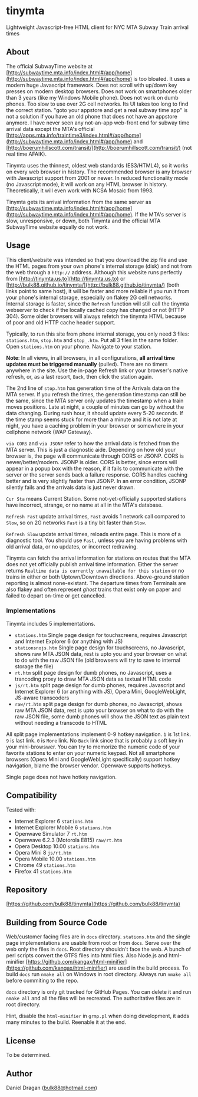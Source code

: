 ---
---
# tinymta
Lightweight Javascript-free HTML client for NYC MTA Subway Train arrival times
## About

The official SubwayTime website at [http://subwaytime.mta.info/index.html#/app/home](http://subwaytime.mta.info/index.html#/app/home) is too bloated.  It uses a modern huge Javascript framework.  Does not scroll with up/down key presses on modern desktop browsers.  Does not work on smartphones older than 3 years (like my Windows Mobile phone).  Does not work on dumb phones.  Too slow to use over 2G cell networks.  Its UI takes too long to find the correct station.  "goto your appstore and get a real subway time app" is not a solution if you have an old phone that does not have an appstore anymore.  I have never seen any not-an-app web-front end for subway time arrival data except the MTA's official [http://apps.mta.info/traintime3/index.html#/app/home](http://subwaytime.mta.info/index.html#/app/home) and [http://boerumhillscott.com/transit/](http://boerumhillscott.com/transit/) (not real time AFAIK).

Tinymta uses the thinnest, oldest web standards (ES3/HTML4), so it works on every web browser in history.  The recommended browser is any browser with Javascript support from 2001 or newer.  In reduced functionality mode (no Javascript mode), it will work on any HTML browser in history.  Theoretically, it will even work with NCSA Mosaic from 1993.

Tinymta gets its arrival information from the same server as [http://subwaytime.mta.info/index.html#/app/home](http://subwaytime.mta.info/index.html#/app/home). If the MTA's server is slow, unresponsive, or down, both Tinymta and the official MTA SubwayTime website equally do not work.

## Usage
This client/website was intended so that you download the zip file and use the HTML pages from your own phone's internal storage (disk) and not from the web through a `http://` address.  Although this website runs perfectly from [http://tinymta.us.to](http://tinymta.us.to) or [http://bulk88.github.io/tinymta/](http://bulk88.github.io/tinymta/) (both links point to same host), it will be faster and more reliable if you run it from your phone's internal storage, especially on flakey 2G cell networks. Internal storage is faster, since the `Refresh` function will still call the tinymta webserver to check if the locally cached copy has changed or not (HTTP 304).  Some older browsers will always refetch the tinymta HTML because of poor and old HTTP cache header support.

Typically, to run this site from phone internal storage, you only need 3 files: `stations.htm`, `stop.htm` and `stop_.htm`.  Put all 3 files in the same folder.  Open `stations.htm` on your phone.  Navigate to your station.

__Note__:  In all views, in all browsers, in all configurations,  **all arrival time updates must be triggered manually** (pulled).  There are no timers anywhere in the site.  Use the in-page Refresh link or your browser's native refresh, or, as a last resort, `Back`, then click the station again.

The 2nd line of `stop.htm` has generation time of the Arrivals data on the MTA server.  If you refresh the times, the generation timestamp can still be the same, since the MTA server only updates the timestamp when a train moves positions.  Late at night, a couple of minutes can go by without the data changing.  During rush hour, it should update every 5-20 seconds.  If the time stamp seems stuck for more than a minute and it is not late at night, you have a caching problem in your browser or somewhere in your cellphone network (WAP Gateway).

`via CORS` and `via JSONP` refer to how the arrival data is fetched from the MTA server.  This is just a diagnostic aide.  Depending on how old your browser is, the page will communicate through CORS or JSONP.  CORS is newer/better/modern.  JSONP is older.  CORS is better, since errors will appear in a popup box with the reason, if it fails to communicate with the server or the server sends back a failure response.  CORS handles caching better and is very slightly faster than JSONP.  In an error condition, JSONP silently fails and the arrivals data is just never drawn.

`Cur Sta` means Current Station.  Some not-yet-officially supported stations have incorrect, strange, or no name at all in the MTA's database.

`Refresh Fast` update arrival times, `Fast` avoids 1 network call compared to `Slow`, so on 2G networks `Fast` is a tiny bit faster than `Slow`.

`Refresh Slow` update arrival times, reloads entire page. This is more of a diagnostic tool. You should use `Fast,` unless you are having problems with old arrival data, or no updates, or incorrect redrawing.

Tinymta can fetch the arrival information for stations on routes that the MTA does not yet officially publish arrival time information.  Either the server returns `Realtime data is currently unavailable for this station` or no trains in either or both Uptown/Downtown directions.  Above-ground station reporting is almost none-existant.  The departure times from Terminals are also flakey and often represent *ghost* trains that exist only on paper and failed to depart on-time or get cancelled.

### Implementations

Tinymta includes 5 implementations.

* `stations.htm` Single page design for touchscreens, requires Javascript and Internet Explorer 6 (or anything with JS)
* `stationsnojs.htm` Single page design for touchscreens, no Javascript, shows raw MTA JSON data, rest is upto you and your browser on what to do with the raw JSON file (old browsers will try to save to internal storage the file)
* `rt.htm` split page design for dumb phones, no Javascript, uses a trancoding proxy to draw MTA JSON data as textual HTML code
* `js/rt.htm` split page design for dumb phones, requires Javascript and Internet Explorer 6 (or anything with JS), Opera Mini, GoogleWebLight, JS-aware transcoders
* `raw/rt.htm` split page design for dumb phones, no Javascript, shows raw MTA JSON data, rest is upto your browser on what to do with the raw JSON file, some dumb phones will show the JSON text as plain text without needing a transcode to HTML

All split page implementations implement 0-9 hotkey navigation.  `1` is 1st link. `9` is last link. `0` is `More` link.  No `Back` link since that is probably a soft key in your mini-browswer.  You can try to memorize the numeric code of your favorite stations to enter on your numeric keypad.  Not all smartphone browsers (Opera Mini and GoogleWebLight specifically) support hotkey navigation, blame the browser vendor.  Openwave supports hotkeys.

Single page does not have hotkey navigation.

## Compatibility

Tested with:

* Internet Explorer 6 `stations.htm`
* Internet Explorer Mobile 6 `stations.htm`
* Openwave Simulator 7 `rt.htm`
* Openwave 6.2.3 (Motorola E815) `raw/rt.htm`
* Opera Desktop 10.00 `stations.htm`
* Opera Mini 8 `js/rt.htm`
* Opera Mobile 10.00 `stations.htm`
* Chrome 49 `stations.htm`
* Firefox 41 `stations.htm`

## Repository

[https://github.com/bulk88/tinymta](https://github.com/bulk88/tinymta)

## Building from Source Code

Web/customer facing files are in `docs` directory.  `stations.htm` and the single page implementations are usable from root or from `docs`.  Serve over the web only the files in `docs`.  Root directory shouldn't face the web.  A bunch of perl scripts convert the GTFS files into html files.  Also Node.js and html-minifier [https://github.com/kangax/html-minifier](https://github.com/kangax/html-minifier) are used in the build process.  To build `docs` run `nmake all` on Windows in root directory.  Always run `nmake all` before commiting to the repo.

`docs` directory is only git tracked for GitHub Pages.  You can delete it and run `nmake all` and all the files will be recreated.  The authoritative files are in root directory.

Hint, disable the `html-minifier` in `grmp.pl` when doing development, it adds many minutes to the build.  Reenable it at the end.

## License
To be determined.

## Author
Daniel Dragan (bulk88@hotmail.com)
